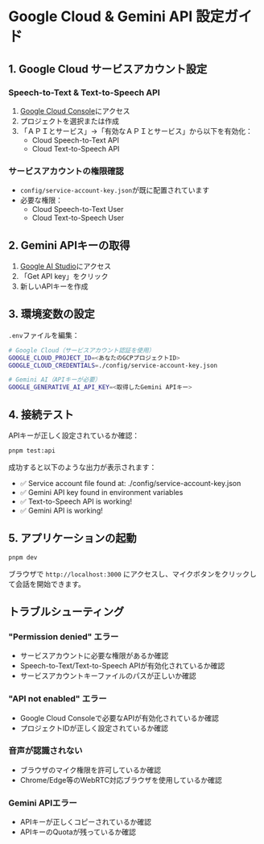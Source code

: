 # Google Cloud & Gemini API 設定ガイド

## 1. Google Cloud サービスアカウント設定

### Speech-to-Text & Text-to-Speech API
1. [Google Cloud Console](https://console.cloud.google.com)にアクセス
2. プロジェクトを選択または作成
3. 「ＡＰＩとサービス」→「有効なＡＰＩとサービス」から以下を有効化：
   - Cloud Speech-to-Text API
   - Cloud Text-to-Speech API

### サービスアカウントの権限確認
- `config/service-account-key.json`が既に配置されています
- 必要な権限：
  - Cloud Speech-to-Text User
  - Cloud Text-to-Speech User

## 2. Gemini APIキーの取得

1. [Google AI Studio](https://aistudio.google.com/app/apikey)にアクセス
2. 「Get API key」をクリック
3. 新しいAPIキーを作成

## 3. 環境変数の設定

`.env`ファイルを編集：

```bash
# Google Cloud（サービスアカウント認証を使用）
GOOGLE_CLOUD_PROJECT_ID=<あなたのGCPプロジェクトID>
GOOGLE_CLOUD_CREDENTIALS=./config/service-account-key.json

# Gemini AI（APIキーが必要）
GOOGLE_GENERATIVE_AI_API_KEY=<取得したGemini APIキー>
```

## 4. 接続テスト

APIキーが正しく設定されているか確認：

```bash
pnpm test:api
```

成功すると以下のような出力が表示されます：
- ✅ Service account file found at: ./config/service-account-key.json
- ✅ Gemini API key found in environment variables
- ✅ Text-to-Speech API is working!
- ✅ Gemini API is working!

## 5. アプリケーションの起動

```bash
pnpm dev
```

ブラウザで `http://localhost:3000` にアクセスし、マイクボタンをクリックして会話を開始できます。

## トラブルシューティング

### "Permission denied" エラー
- サービスアカウントに必要な権限があるか確認
- Speech-to-Text/Text-to-Speech APIが有効化されているか確認
- サービスアカウントキーファイルのパスが正しいか確認

### "API not enabled" エラー
- Google Cloud Consoleで必要なAPIが有効化されているか確認
- プロジェクトIDが正しく設定されているか確認

### 音声が認識されない
- ブラウザのマイク権限を許可しているか確認
- Chrome/Edge等のWebRTC対応ブラウザを使用しているか確認

### Gemini APIエラー
- APIキーが正しくコピーされているか確認
- APIキーのQuotaが残っているか確認
